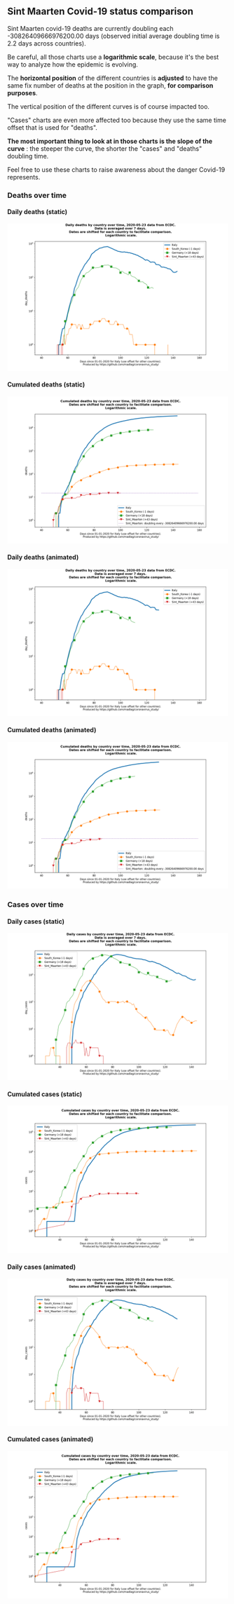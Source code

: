 ## Sint Maarten Covid-19 status comparison 

Sint Maarten covid-19 deaths are currently doubling each -30826409666976200.00 days (observed initial average doubling time is 2.2 days across countries).



Be careful, all those charts use a **logarithmic scale**, because it's the best way to analyze how the epidemic is evolving.
 
The **horizontal position** of the different countries is **adjusted** to have the same fix number of deaths at the position in the graph, **for comparison purposes**.

The vertical position of the different curves is of course impacted too.

"Cases" charts are even more affected too because they use the same time offset that is used for "deaths".

**The most important thing to look at in those charts is the slope of the curve** : the steeper the curve, the shorter the "cases" and "deaths" doubling time.

Feel free to use these charts to raise awareness about the danger Covid-19 represents. 


 
### Deaths over time
 
#### Daily deaths (static)
![Sint Maarten covid-19 daily deaths static chart](https://raw.githubusercontent.com/madlag/coronavirus_study/master/notebooks/graphs/2020-05-23/countries/Sint_Maarten/2020-05-23_Sint_Maarten_day_deaths.png "Sint Maarten covid-19 day_deaths static chart")   
 
#### Cumulated deaths (static)
![Sint Maarten covid-19 cumulated deaths static chart](https://raw.githubusercontent.com/madlag/coronavirus_study/master/notebooks/graphs/2020-05-23/countries/Sint_Maarten/2020-05-23_Sint_Maarten_deaths.png "Sint Maarten covid-19 deaths static chart")   
 
#### Daily deaths (animated)
![Sint Maarten covid-19 daily deaths animated chart](https://raw.githubusercontent.com/madlag/coronavirus_study/master/notebooks/graphs/2020-05-23/countries/Sint_Maarten/2020-05-23_Sint_Maarten_day_deaths.gif "Sint Maarten covid-19 day_deaths animated chart")   
 
#### Cumulated deaths (animated)
![Sint Maarten covid-19 cumulated deaths animated chart](https://raw.githubusercontent.com/madlag/coronavirus_study/master/notebooks/graphs/2020-05-23/countries/Sint_Maarten/2020-05-23_Sint_Maarten_deaths.gif "Sint Maarten covid-19 deaths animated chart")   

 
### Cases over time
 
#### Daily cases (static)
![Sint Maarten covid-19 daily cases static chart](https://raw.githubusercontent.com/madlag/coronavirus_study/master/notebooks/graphs/2020-05-23/countries/Sint_Maarten/2020-05-23_Sint_Maarten_day_cases.png "Sint Maarten covid-19 day_cases static chart")   
 
#### Cumulated cases (static)
![Sint Maarten covid-19 cumulated cases static chart](https://raw.githubusercontent.com/madlag/coronavirus_study/master/notebooks/graphs/2020-05-23/countries/Sint_Maarten/2020-05-23_Sint_Maarten_cases.png "Sint Maarten covid-19 cases static chart")   
 
#### Daily cases (animated)
![Sint Maarten covid-19 daily cases animated chart](https://raw.githubusercontent.com/madlag/coronavirus_study/master/notebooks/graphs/2020-05-23/countries/Sint_Maarten/2020-05-23_Sint_Maarten_day_cases.gif "Sint Maarten covid-19 day_cases animated chart")   
 
#### Cumulated cases (animated)
![Sint Maarten covid-19 cumulated cases animated chart](https://raw.githubusercontent.com/madlag/coronavirus_study/master/notebooks/graphs/2020-05-23/countries/Sint_Maarten/2020-05-23_Sint_Maarten_cases.gif "Sint Maarten covid-19 cases animated chart")   

